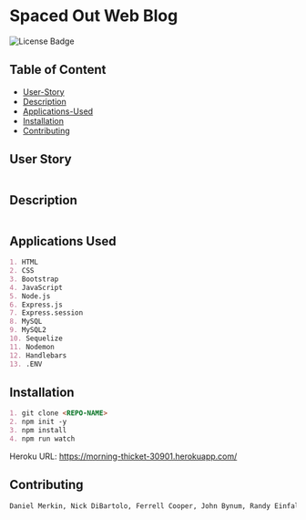 # Spaced Out Web Blog

![License Badge](https://img.shields.io/github/license/dmerk2/Spaced-Out)
## Table of Content
- [User-Story](#user-story)
- [Description](#description)
- [Applications-Used](#applications-used)
- [Installation](#installation)
- [Contributing](#contributing)

## User Story

```md

```

## Description

```md
```

## Applications Used

```md
1. HTML 
2. CSS 
3. Bootstrap 
4. JavaScript 
5. Node.js
6. Express.js
7. Express.session
8. MySQL 
9. MySQL2
10. Sequelize
11. Nodemon 
12. Handlebars 
13. .ENV
```

## Installation

```md
1. git clone <REPO-NAME>
2. npm init -y
3. npm install
4. npm run watch
```

Heroku URL: https://morning-thicket-30901.herokuapp.com/ 


## Contributing

```md
Daniel Merkin, Nick DiBartolo, Ferrell Cooper, John Bynum, Randy Einfalt, Cyrus Jalili-Khiabani
```
